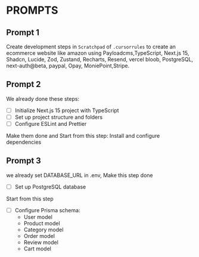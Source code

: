 # PROMPTS

## Prompt 1

Create development steps in `Scratchpad` of `.cursorrules` to create an ecommerce website  like amazon using Payloadcms,TypeScript, Next.js 15, Shadcn, Lucide, Zod, Zustand, Recharts, Resend, vercel bloob, PostgreSQL, next-auth@beta, paypal, Opay, MoniePoint,Stripe.

## Prompt 2

We already done these steps:

- [ ] Initialize Next.js 15 project with TypeScript
- [ ] Set up project structure and folders
- [ ] Configure ESLint and Prettier

Make them done and Start from this step:
Install and configure dependencies

## Prompt 3

we already set DATABASE_URL in .env, Make this step done

- [ ] Set up PostgreSQL database

Start from this step

- [ ] Configure Prisma schema:
  - User model
  - Product model
  - Category model
  - Order model
  - Review model
  - Cart model
